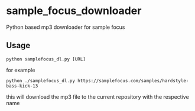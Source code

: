 # sample_focus_downloader
Python based mp3 downloader for sample focus

## Usage
```python samplefocus_dl.py [URL]```

for example

```python ./samplefocus_dl.py https://samplefocus.com/samples/hardstyle-bass-kick-13```

this will download the mp3 file to the current repository with the respective name